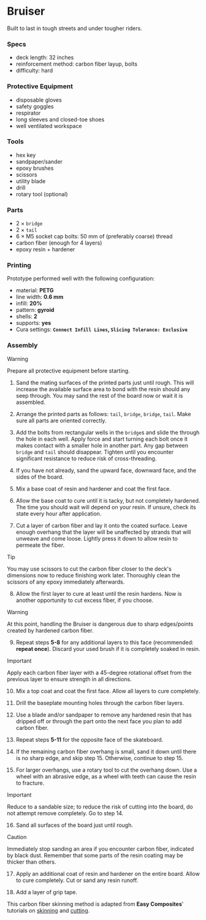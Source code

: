 # Bruiser
Built to last in tough streets and under tougher riders.

### Specs
- deck length: 32 inches
- reinforcement method: carbon fiber layup, bolts
- difficulty: hard

### Protective Equipment
- disposable gloves
- safety goggles
- respirator
- long sleeves and closed-toe shoes
- well ventilated workspace

### Tools
- hex key
- sandpaper/sander
- epoxy brushes
- scissors
- utility blade
- drill
- rotary tool (optional)

### Parts
- 2 × `bridge`
- 2 × `tail`
- 6 × M5 socket cap bolts: 50 mm of (preferably coarse) thread
- carbon fiber (enough for 4 layers)
- epoxy resin + hardener

### Printing
Prototype performed well with the following configuration:
- material: **PETG**
- line width: **0.6 mm**
- infill: **20%**
- pattern: **gyroid**
- shells: **2**
- supports: **yes**
- Cura settings: **`Connect Infill Lines`, `Slicing Tolerance: Exclusive`**

### Assembly
> [!WARNING]  
> Prepare all protective equipment before starting.

1. Sand the mating surfaces of the printed parts just until rough. This will increase the available surface area to bond with the resin should any seep through. You may sand the rest of the board now or wait it is assembled.

2. Arrange the printed parts as follows: `tail`, `bridge`, `bridge`, `tail`. Make sure all parts are oriented correctly.

3. Add the bolts from rectangular wells in the `bridge`s and slide the through the hole in each well. Apply force and start turning each bolt once it makes contact with a smaller hole in another part. Any gap between `bridge` and `tail` should disappear. Tighten until you encounter significant resistance to reduce risk of cross-threading.

4. If you have not already, sand the upward face, downward face, and the sides of the board.

5. Mix a base coat of resin and hardener and coat the first face.

6. Allow the base coat to cure until it is tacky, but not completely hardened. The time you should wait will depend on your resin. If unsure, check its state every hour after application.

7. Cut a layer of carbon fiber and lay it onto the coated surface. Leave enough overhang that the layer will be unaffected by strands that will unweave and come loose. Lightly press it down to allow resin to permeate the fiber.
> [!TIP]
> You may use scissors to cut the carbon fiber closer to the deck's dimensions now to reduce finishing work later. Thoroughly clean the scissors of any epoxy immediately afterwards.

8. Allow the first layer to cure at least until the resin hardens. Now is another opportunity to cut excess fiber, if you choose.
> [!WARNING]  
> At this point, handling the Bruiser is dangerous due to sharp edges/points created by hardened carbon fiber.

9. Repeat steps **5-8** for any additional layers to this face (recommended: **repeat once**).  Discard your used brush if it is completely soaked in resin.
> [!IMPORTANT]  
> Apply each carbon fiber layer with a 45-degree rotational offset from the previous layer to ensure strength in all directions.

10. Mix a top coat and coat the first face. Allow all layers to cure completely.

11. Drill the baseplate mounting holes through the carbon fiber layers.

12. Use a blade and/or sandpaper to remove any hardened resin that has dripped off or through the part onto the next face you plan to add carbon fiber.

13. Repeat steps **5-11** for the opposite face of the skateboard.

14. If the remaining carbon fiber overhang is small, sand it down until there is no sharp edge, and skip step 15. Otherwise, continue to step 15.

15. For larger overhangs, use a rotary tool to cut the overhang down. Use a wheel with an abrasive edge, as a wheel with teeth can cause the resin to fracture.
> [!IMPORTANT]  
> Reduce to a sandable size; to reduce the risk of cutting into the board, do not attempt remove completely. Go to step 14.

16. Sand all surfaces of the board just until rough.
> [!CAUTION]
> Immediately stop sanding an area if you encounter carbon fiber, indicated by black dust. Remember that some parts of the resin coating may be thicker than others.

17. Apply an additional coat of resin and hardener on the entire board. Allow to cure completely. Cut or sand any resin runoff.

18. Add a layer of grip tape.

This carbon fiber skinning method is adapted from **Easy Composites**' tutorials on [skinning](https://www.easycomposites.co.uk/learning/cover-parts-in-carbon-fibre-by-skinning) and [cutting](https://www.easycomposites.co.uk/learning/how-to-cut-carbon-fibre-sheet-and-tube).
